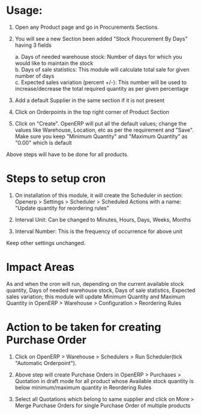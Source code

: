 # Usage:

1. Open any Product page and go in Procurements Sections.

2. You will see a new Section been added "Stock Procurement By Days" having 3 fields

	a. Days of needed warehouse stock: Number of days for which you would like to maintain the stock<br />
	b. Days of sale statistics: This module will calculate total sale for given number of days<br />
	c. Expected sales variation (percent +/-): This number will be used to increase/decrease the total required quantity as per given percentage

3. Add a default Supplier in the same section if it is not present

4. Click on Orderpoints in the top right corner of Product Section

5. Click on "Create". OpenERP will put all the default values; change the values like Warehouse, Location, etc as per the requirement and "Save". Make sure you keep "Minimum Quantity" and "Maximum Quantity" as "0.00" which is default

Above steps will have to be done for all products.

# Steps to setup cron

1. On installation of this module, it will create the Scheduler in section: Openerp > Settings > Scheduler > Scheduled Actions with a name: "Update quantity for reordering rules"

2. Interval Unit: Can be changed to Minutes, Hours, Days, Weeks, Months

3. Interval Number: This is the frequency of occurrence for above unit

Keep other settings unchanged.

# Impact Areas

As and when the cron will run, depending on the current available stock quantity, Days of needed warehouse stock, Days of sale statistics, Expected sales variation; this module will update Minimum Quantity and Maximum Quantity in OpenERP > Warehouse > Configuration > Reordering Rules

# Action to be taken for creating Purchase Order

1. Click on OpenERP > Warehouse > Schedulers > Run Scheduler(tick "Automatic Orderpoint"). 

2. Above step will create Purchase Orders in OpenERP > Purchases > Quotation in draft mode for all product whose Available stock quantity is below minimum/maximum quantity in Reordering Rules

3. Select all Quotations which belong to same supplier and click on More > Merge Purchase Orders for single Purchase Order of multiple products